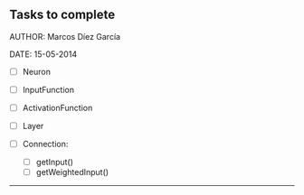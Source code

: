 ## Tasks to complete

AUTHOR: Marcos Díez García 

DATE: 15-05-2014


- [ ] Neuron

- [ ] InputFunction

- [ ] ActivationFunction

- [ ] Layer

- [ ] Connection:
	
	- [ ] getInput()
	- [ ] getWeightedInput()
 
-------------------------------------
